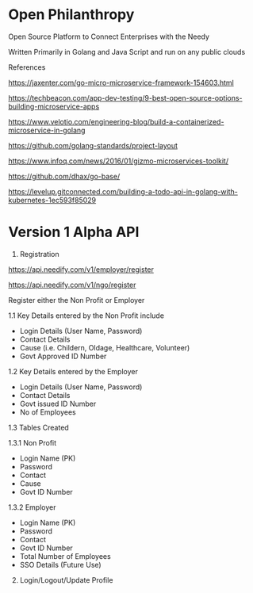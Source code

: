 # Open Philanthropy
Open Source Platform to Connect Enterprises with the Needy

Written Primarily in Golang and Java Script and run on any public clouds

References

https://jaxenter.com/go-micro-microservice-framework-154603.html

https://techbeacon.com/app-dev-testing/9-best-open-source-options-building-microservice-apps

https://www.velotio.com/engineering-blog/build-a-containerized-microservice-in-golang

https://github.com/golang-standards/project-layout

https://www.infoq.com/news/2016/01/gizmo-microservices-toolkit/

https://github.com/dhax/go-base/

https://levelup.gitconnected.com/building-a-todo-api-in-golang-with-kubernetes-1ec593f85029



# Version 1 Alpha API

1. Registration

https://api.needify.com/v1/employer/register

https://api.needify.com/v1/ngo/register

Register either the Non Profit or Employer

1.1 Key Details entered by the Non Profit include

- Login Details (User Name, Password)
- Contact Details
- Cause (i.e. Childern, Oldage, Healthcare, Volunteer)
- Govt Approved ID Number

1.2 Key Details entered by the Employer

- Login Details (User Name, Password)
- Contact Details
- Govt issued ID Number
- No of Employees


1.3 Tables Created

1.3.1 Non Profit

- Login Name (PK)
- Password
- Contact
- Cause
- Govt ID Number

1.3.2 Employer

- Login Name (PK)
- Password
- Contact
- Govt ID Number
- Total Number of Employees
- SSO Details (Future Use)

2. Login/Logout/Update Profile




